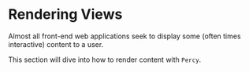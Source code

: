 # Rendering Views

Almost all front-end web applications seek to display some (often times interactive)
content to a user.

This section will dive into how to render content with `Percy`.
